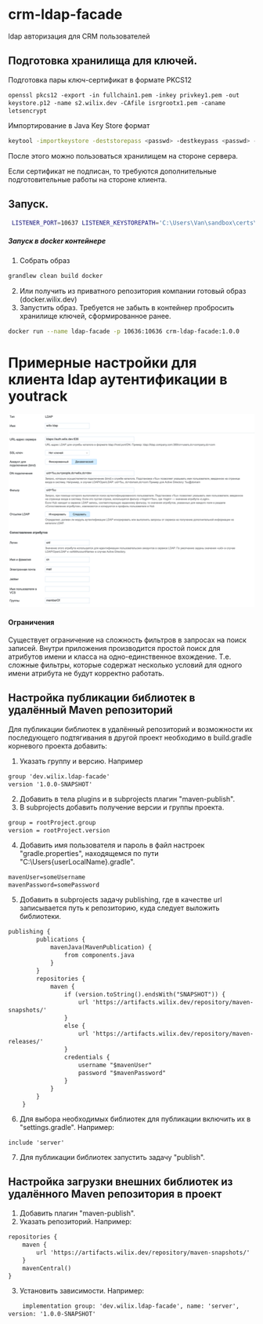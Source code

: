 # crm-ldap-facade

ldap авторизация для CRM пользователей

## Подготовка хранилища для ключей.

Подготовка пары ключ-сертификат в формате PKCS12
```$bash
openssl pkcs12 -export -in fullchain1.pem -inkey privkey1.pem -out keystore.p12 -name s2.wilix.dev -CAfile isrgrootx1.pem -caname letsencrypt
```

Импортирование в Java Key Store формат
```bash
keytool -importkeystore -deststorepass <passwd> -destkeypass <passwd> -destkeystore .keystore -srckeystore keystore.p12 -srcstoretype PKCS12 -srcstorepass <наш пароль для keystore.p12> -alias myhostname
```

После этого можно пользоваться хранилищем на стороне сервера.

Если сертификат не подписан, то требуются дополнительные подготовительные работы на стороне клиента.

## Запуск.

```bash
 LISTENER_PORT=10637 LISTENER_KEYSTOREPATH='C:\Users\Van\sandbox\certs\fck.keystore' LISTENER_KEYSTOREPASS=wilix1234 java -Xmx20m -jar crm-ldap-facade-1.0-SNAPSHOT.jar
```

##### Запуск в docker контейнере
1. Собрать образ 
```bash
grandlew clean build docker
```
2. Или получить из приватного репозитория компании готовый образ (docker.wilix.dev)
3. Запустить образ. Требуется не забыть в контейнер пробросить хранилище ключей, сформированное ранее.
```bash
docker run --name ldap-facade -p 10636:10636 crm-ldap-facade:1.0.0
```

# Примерные настройки для клиента ldap аутентификации в youtrack

![youtrack settings](images/youtrack-settings.png "YouTrack settings")

#### Ограничения

Существует ограничение на сложность фильтров в запросах на поиск записей.
Внутри приложения производится простой поиск для атрибутов имени и класса на одно-единственное вхождение.
Т.е. сложные фильтры, которые содержат несколько условий для одного имени атрибута не будут корректно работать.

## Настройка публикации библиотек в удалённый Maven репозиторий

Для публикации библиотек в удалённый репозиторий и возможности их последующего подтягивания в другой проект необходимо в build.gradle корневого проекта добавить:

1. Указать группу и версию. Например
```
group 'dev.wilix.ldap-facade'
version '1.0.0-SNAPSHOT'
```
2. Добавить в тела plugins и в subprojects плагин "maven-publish".
3. В subprojects добавить получение версии и группы проекта.
```
group = rootProject.group
version = rootProject.version
```
4. Добавить имя пользователя и пароль в файл настроек "gradle.properties", находящемся по пути "C:\Users\{userLocalName}\.gradle\".
```
mavenUser=someUsername
mavenPassword=somePassword
```
5. Добавить в subprojects задачу publishing, где в качестве url записывается путь к репозиторию, куда следует выложить библиотеки. 
```
publishing {
        publications {
            mavenJava(MavenPublication) {
                from components.java
            }
        }
        repositories {
            maven {
                if (version.toString().endsWith("SNAPSHOT")) {
                    url 'https://artifacts.wilix.dev/repository/maven-snapshots/'
                }
                else {
                    url 'https://artifacts.wilix.dev/repository/maven-releases/'
                }
                credentials {
                    username "$mavenUser"
                    password "$mavenPassword"
                }
            }
        }
    }
```
6. Для выбора необходимых библиотек для публикации включить их в "settings.gradle". Например:
```
include 'server'
```   
7. Для публикации библиотек запустить задачу "publish".

## Настройка загрузки внешних библиотек из удалённого Maven репозитория в проект

1. Добавить плагин "maven-publish".
2. Указать репозиторий. Например:
```
repositories {
    maven {
        url 'https://artifacts.wilix.dev/repository/maven-snapshots/'
    }
    mavenCentral()
}
```
3. Установить зависимости. Например:
```
    implementation group: 'dev.wilix.ldap-facade', name: 'server', version: '1.0.0-SNAPSHOT'
```
